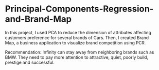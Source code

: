# Principal-Components-Regression-and-Brand-Map
In this project, I used PCA to reduce the dimension of attributes affecting customers preference for several brands of Cars. Then, I created Brand Map, a business application to visualize brand competition using PCR.

Recommendation: Infinity can stay away from neighboring brands such as BMW. They need to pay more attention to attractive, quiet, poorly build, prestige and successful.
